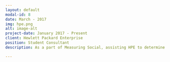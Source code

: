 ```yaml
---
layout: default
modal-id: 8
date: March - 2017
img: hpe.png
alt: image-alt
project-date: January 2017 - Present
client: Hewlett Packard Enterprise
position: Student Consultant
description: As a part of Measuring Social, assisting HPE to determine strategies to increase their web traffic and improve market penetration.

---
```

